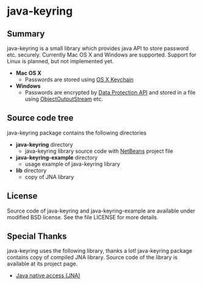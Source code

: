 java-keyring
=============

Summary
-------

java-keyring is a small library which provides java API to store password etc. securely.
Currently Mac OS X and Windows are supported.
Support for Linux is planned, but not implemented yet.

* __Mac OS X__
    * Passwords are stored using [OS X Keychain](http://developer.apple.com/documentation/Security/Conceptual/keychainServConcepts/index.html)
* __Windows__
    * Passwords are encrypted by [Data Protection API](http://msdn.microsoft.com/en-us/library/ms995355.aspx) 
      and stored in a file using [ObjectOutputStream](http://docs.oracle.com/javase/6/docs/api/java/io/ObjectOutputStream.html) etc.


Source code tree
----------------

java-keyring package contains the following directories

* __java-keyring__ directory
    * java-keyring library source code with [NetBeans](http://netbeans.org) project file
* __java-keyring-example__ directory
    * usage example of java-keyring library
* __lib__ directory
    * copy of JNA library


License
-------

Source code of java-keyring and java-keyring-example are available under modified BSD license. 
See the file LICENSE for more details.


Special Thanks
--------------

java-keyring uses the following library, thanks a lot!
java-keyring package contains copy of compiled JNA library. 
Source code of the library is available at its project page.

* [Java native access (JNA)](https://github.com/twall/jna)
